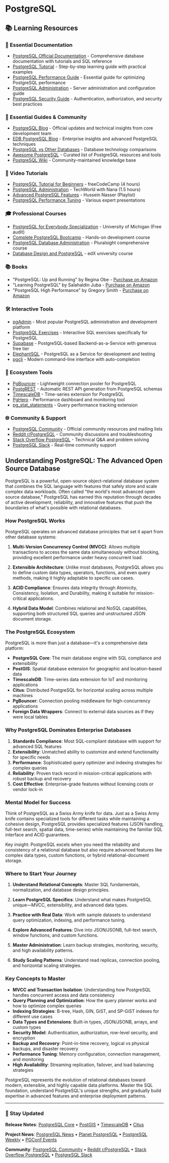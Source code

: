 # PostgreSQL

## 📚 Learning Resources

### 📖 Essential Documentation
- [PostgreSQL Official Documentation](https://www.postgresql.org/docs/) - Comprehensive database documentation with tutorials and SQL reference
- [PostgreSQL Tutorial](https://www.postgresqltutorial.com/) - Step-by-step learning guide with practical examples
- [PostgreSQL Performance Guide](https://wiki.postgresql.org/wiki/Performance_Optimization) - Essential guide for optimizing PostgreSQL performance
- [PostgreSQL Administration](https://www.postgresql.org/docs/current/admin.html) - Server administration and configuration guide
- [PostgreSQL Security Guide](https://www.postgresql.org/docs/current/user-manag.html) - Authentication, authorization, and security best practices

### 📝 Essential Guides & Community
- [PostgreSQL Blog](https://www.postgresql.org/about/news/) - Official updates and technical insights from core development team
- [EDB PostgreSQL Blog](https://www.enterprisedb.com/blog) - Enterprise insights and advanced PostgreSQL techniques
- [PostgreSQL vs Other Databases](https://www.digitalocean.com/community/tutorials/sqlite-vs-mysql-vs-postgresql-a-comparison-of-relational-database-management-systems) - Database technology comparisons
- [Awesome PostgreSQL](https://github.com/dhamaniasad/awesome-postgres) - Curated list of PostgreSQL resources and tools
- [PostgreSQL Wiki](https://wiki.postgresql.org/) - Community-maintained knowledge base

### 🎥 Video Tutorials
- [PostgreSQL Tutorial for Beginners](https://www.youtube.com/watch?v=qw--VYLpxG4) - freeCodeCamp (4 hours)
- [PostgreSQL Administration](https://www.youtube.com/watch?v=aHbE3pTyG-Q) - TechWorld with Nana (1.5 hours)
- [Advanced PostgreSQL Features](https://www.youtube.com/playlist?list=PLQnljOFTspQXjD0HOzN7P2tgzu7scWpl2) - Hussein Nasser (Playlist)
- [PostgreSQL Performance Tuning](https://www.youtube.com/results?search_query=postgresql+performance+tuning) - Various expert presentations

### 🎓 Professional Courses
- [PostgreSQL for Everybody Specialization](https://www.coursera.org/specializations/postgresql-for-everybody) - University of Michigan (Free audit)
- [Complete PostgreSQL Bootcamp](https://www.udemy.com/course/the-complete-python-postgresql-developer-course/) - Hands-on development course
- [PostgreSQL Database Administration](https://www.pluralsight.com/courses/postgresql-getting-started) - Pluralsight comprehensive course
- [Database Design and PostgreSQL](https://www.edx.org/course/databases-5-sql) - edX university course

### 📚 Books
- "PostgreSQL: Up and Running" by Regina Obe - [Purchase on Amazon](https://www.amazon.com/PostgreSQL-Running-Practical-Advanced-Database/dp/1491963417)
- "Learning PostgreSQL" by Salahaldin Juba - [Purchase on Amazon](https://www.amazon.com/Learning-PostgreSQL-11-comprehensive-PostgreSQL/dp/1789535727)
- "PostgreSQL High Performance" by Gregory Smith - [Purchase on Amazon](https://www.amazon.com/PostgreSQL-High-Performance-Gregory-Smith/dp/184951030X)

### 🛠️ Interactive Tools
- [pgAdmin](https://www.pgadmin.org/) - Most popular PostgreSQL administration and development platform
- [PostgreSQL Exercises](https://pgexercises.com/) - Interactive SQL exercises specifically for PostgreSQL
- [Supabase](https://supabase.com/) - PostgreSQL-based Backend-as-a-Service with generous free tier
- [ElephantSQL](https://www.elephantsql.com/) - PostgreSQL as a Service for development and testing
- [pgcli](https://www.pgcli.com/) - Modern command-line interface with auto-completion

### 🚀 Ecosystem Tools
- [PgBouncer](https://www.pgbouncer.org/) - Lightweight connection pooler for PostgreSQL
- [PostgREST](https://postgrest.org/) - Automatic REST API generation from PostgreSQL schemas
- [TimescaleDB](https://www.timescale.com/) - Time-series extension for PostgreSQL
- [PgHero](https://github.com/ankane/pghero) - Performance dashboard and monitoring tool
- [pg_stat_statements](https://www.postgresql.org/docs/current/pgstatstatements.html) - Query performance tracking extension

### 🌐 Community & Support
- [PostgreSQL Community](https://www.postgresql.org/community/) - Official community resources and mailing lists
- [Reddit r/PostgreSQL](https://www.reddit.com/r/PostgreSQL/) - Community discussions and troubleshooting
- [Stack Overflow PostgreSQL](https://stackoverflow.com/questions/tagged/postgresql) - Technical Q&A and problem solving
- [PostgreSQL Slack](https://postgres-slack.herokuapp.com/) - Real-time community support

## Understanding PostgreSQL: The Advanced Open Source Database

PostgreSQL is a powerful, open-source object-relational database system that combines the SQL language with features that safely store and scale complex data workloads. Often called "the world's most advanced open source database," PostgreSQL has earned this reputation through decades of active development, reliability, and innovative features that push the boundaries of what's possible with relational databases.

### How PostgreSQL Works

PostgreSQL operates on advanced database principles that set it apart from other database systems:

1. **Multi-Version Concurrency Control (MVCC)**: Allows multiple transactions to access the same data simultaneously without blocking, providing excellent performance under heavy concurrent load.

2. **Extensible Architecture**: Unlike most databases, PostgreSQL allows you to define custom data types, operators, functions, and even query methods, making it highly adaptable to specific use cases.

3. **ACID Compliance**: Ensures data integrity through Atomicity, Consistency, Isolation, and Durability, making it suitable for mission-critical applications.

4. **Hybrid Data Model**: Combines relational and NoSQL capabilities, supporting both structured SQL queries and unstructured JSON document storage.

### The PostgreSQL Ecosystem

PostgreSQL is more than just a database—it's a comprehensive data platform:

- **PostgreSQL Core**: The main database engine with SQL compliance and extensibility
- **PostGIS**: Spatial database extension for geographic and location-based data
- **TimescaleDB**: Time-series data extension for IoT and monitoring applications
- **Citus**: Distributed PostgreSQL for horizontal scaling across multiple machines
- **PgBouncer**: Connection pooling middleware for high-concurrency applications
- **Foreign Data Wrappers**: Connect to external data sources as if they were local tables

### Why PostgreSQL Dominates Enterprise Databases

1. **Standards Compliance**: Most SQL-compliant database with support for advanced SQL features
2. **Extensibility**: Unmatched ability to customize and extend functionality for specific needs
3. **Performance**: Sophisticated query optimizer and indexing strategies for complex queries
4. **Reliability**: Proven track record in mission-critical applications with robust backup and recovery
5. **Cost Effective**: Enterprise-grade features without licensing costs or vendor lock-in

### Mental Model for Success

Think of PostgreSQL as a Swiss Army knife for data. Just as a Swiss Army knife contains specialized tools for different tasks while maintaining a cohesive design, PostgreSQL provides specialized features (JSON handling, full-text search, spatial data, time-series) while maintaining the familiar SQL interface and ACID guarantees.

Key insight: PostgreSQL excels when you need the reliability and consistency of a relational database but also require advanced features like complex data types, custom functions, or hybrid relational-document storage.

### Where to Start Your Journey

1. **Understand Relational Concepts**: Master SQL fundamentals, normalization, and database design principles.

2. **Learn PostgreSQL Specifics**: Understand what makes PostgreSQL unique—MVCC, extensibility, and advanced data types.

3. **Practice with Real Data**: Work with sample datasets to understand query optimization, indexing, and performance tuning.

4. **Explore Advanced Features**: Dive into JSON/JSONB, full-text search, window functions, and custom functions.

5. **Master Administration**: Learn backup strategies, monitoring, security, and high availability patterns.

6. **Study Scaling Patterns**: Understand read replicas, connection pooling, and horizontal scaling strategies.

### Key Concepts to Master

- **MVCC and Transaction Isolation**: Understanding how PostgreSQL handles concurrent access and data consistency
- **Query Planning and Optimization**: How the query planner works and how to optimize complex queries
- **Indexing Strategies**: B-tree, Hash, GIN, GiST, and SP-GiST indexes for different use cases
- **Data Types and Extensions**: Built-in types, JSON/JSONB, arrays, and custom types
- **Security Model**: Authentication, authorization, row-level security, and encryption
- **Backup and Recovery**: Point-in-time recovery, logical vs physical backups, and disaster recovery
- **Performance Tuning**: Memory configuration, connection management, and monitoring
- **High Availability**: Streaming replication, failover, and load balancing strategies

PostgreSQL represents the evolution of relational databases toward modern, extensible, and highly capable data platforms. Master the SQL foundation, understand PostgreSQL's unique strengths, and gradually build expertise in advanced features and enterprise deployment patterns.

---

### 📡 Stay Updated

**Release Notes**: [PostgreSQL Core](https://www.postgresql.org/docs/release/) • [PostGIS](https://postgis.net/news/) • [TimescaleDB](https://github.com/timescale/timescaledb/releases) • [Citus](https://github.com/citusdata/citus/releases)

**Project News**: [PostgreSQL News](https://www.postgresql.org/about/news/) • [Planet PostgreSQL](https://planet.postgresql.org/) • [PostgreSQL Weekly](https://postgresweekly.com/) • [PGConf Events](https://www.postgresql.org/about/events/)

**Community**: [PostgreSQL Community](https://www.postgresql.org/community/) • [Reddit r/PostgreSQL](https://www.reddit.com/r/PostgreSQL/) • [Stack Overflow PostgreSQL](https://stackoverflow.com/questions/tagged/postgresql) • [PostgreSQL Slack](https://postgres-slack.herokuapp.com/)